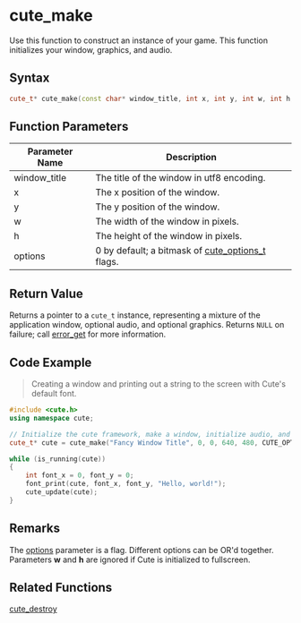 # cute_make

Use this function to construct an instance of your game. This function initializes your window, graphics, and audio.

## Syntax

```cpp
cute_t* cute_make(const char* window_title, int x, int y, int w, int h, uint32_t options = 0);
```

## Function Parameters

Parameter Name | Description
--- | ---
window_title | The title of the window in utf8 encoding.
x | The x position of the window.
y | The y position of the window.
w | The width of the window in pixels.
h | The height of the window in pixels.
options | 0 by default; a bitmask of [cute_options_t](https://github.com/RandyGaul/cute_framework/blob/master/doc/cute/cute_options_t.md) flags.

## Return Value

Returns a pointer to a `cute_t` instance, representing a mixture of the application window, optional audio, and optional graphics. Returns `NULL` on failure; call [error_get](https://github.com/RandyGaul/cute_framework/blob/master/doc/cute/error_get.md) for more information.

## Code Example

> Creating a window and printing out a string to the screen with Cute's default font.

```cpp
#include <cute.h>
using namespace cute;

// Initialize the cute framework, make a window, initialize audio, and setup DirectX 9.
cute_t* cute = cute_make("Fancy Window Title", 0, 0, 640, 480, CUTE_OPTIONS_GFX_D3D9);

while (is_running(cute))
{
	int font_x = 0, font_y = 0;
	font_print(cute, font_x, font_y, "Hello, world!");
	cute_update(cute);
}
```

## Remarks

The [options](https://github.com/RandyGaul/cute_framework/blob/master/doc/cute/cute_options_t.md) parameter is a flag. Different options can be OR'd together. Parameters **w** and **h** are ignored if Cute is initialized to fullscreen.

## Related Functions

[cute_destroy](https://github.com/RandyGaul/cute_framework/blob/master/doc/cute/cute_destroy.md)
